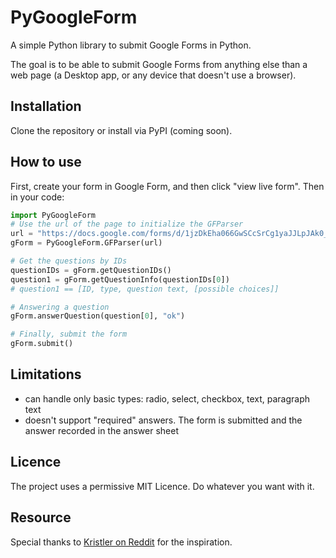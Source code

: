 # PyGoogleForm
A simple Python library to submit Google Forms in Python.

The goal is to be able to submit Google Forms from anything else than a web page (a Desktop app, or any device that doesn't use a browser).

## Installation

Clone the repository or install via PyPI (coming soon).

## How to use

First, create your form in Google Form, and then click "view live form". Then in your code:

```python
import PyGoogleForm
# Use the url of the page to initialize the GFParser
url = "https://docs.google.com/forms/d/1jzDkEha066GwSCcSrCg1yaJJLpJAk0_aIFwf6GQgmmU/viewform"
gForm = PyGoogleForm.GFParser(url)

# Get the questions by IDs
questionIDs = gForm.getQuestionIDs()
question1 = gForm.getQuestionInfo(questionIDs[0])
# question1 == [ID, type, question text, [possible choices]]

# Answering a question
gForm.answerQuestion(question[0], "ok")

# Finally, submit the form
gForm.submit()
```

## Limitations

* can handle only basic types: radio, select, checkbox, text, paragraph text
* doesn't support "required" answers. The form is submitted and the answer recorded in the answer sheet

## Licence
The project uses a permissive MIT Licence. Do whatever you want with it.

## Resource

Special thanks to [Kristler on Reddit](https://www.reddit.com/r/learnprogramming/comments/32xd4s/how_can_i_use_python_to_submit_a_google_form_or/cqfvj4m) for the inspiration.
